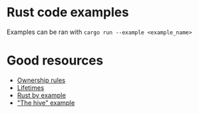# Rust code examples

Examples can be ran with `cargo run --example <example_name>`

# Good resources

- [Ownership rules](https://doc.rust-lang.org/book/ch04-01-what-is-ownership.html#ownership-rules)
- [Lifetimes](https://doc.rust-lang.org/book/ch10-03-lifetime-syntax.html#validating-references-with-lifetimes)
- [Rust by example](https://doc.rust-lang.org/stable/rust-by-example/)
- ["The hive" example](https://github.com/AgustinRamiroDiaz/hive-rust/blob/6cce14f2ddc894c3979529e07c581f28be8c9077/src/board.rs#L58)
